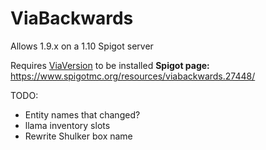 # ViaBackwards

Allows 1.9.x on a 1.10 Spigot server


Requires [ViaVersion](http://viaversion.com) to be installed
**Spigot page:** https://www.spigotmc.org/resources/viabackwards.27448/


TODO:

- Entity names that changed?
- llama inventory slots
- Rewrite Shulker box name